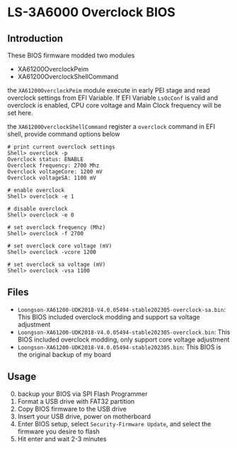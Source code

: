 # LS-3A6000 Overclock BIOS

## Introduction

These BIOS firmware modded two modules

* XA61200OverclockPeim
* XA61200OverclockShellCommand

the `XA61200OverclockPeim` module execute in early PEI stage and read overclock settings from EFI Variable. If EFI Variable `LsOcConf` is valid and overclock is enabled, CPU core voltage and Main Clock frequency will be set here.

the `XA61200OverclockShellCommand` register a `overclock` command in EFI shell, provide command options below

```
# print current overclock settings
Shell> overclock -p
Overclock status: ENABLE
Overclock frequency: 2700 Mhz
Overclock voltageCore: 1200 mV
Overclock voltageSA: 1100 mV

# enable overclock
Shell> overclock -e 1

# disable overclock
Shell> overclock -e 0

# set overclock frequency (Mhz)
Shell> overclock -f 2700

# set overclock core voltage (mV)
Shell> overclock -vcore 1200

# set overclock sa voltage (mV)
Shell> overclock -vsa 1100
```

## Files

* `Loongson-XA61200-UDK2018-V4.0.05494-stable202305-overclock-sa.bin`: This BIOS included overclock modding and support sa voltage adjustment
* `Loongson-XA61200-UDK2018-V4.0.05494-stable202305-overclock.bin`: This BIOS included overclock modding, only support core voltage adjustment
* `Loongson-XA61200-UDK2018-V4.0.05494-stable202305.bin`: This BIOS is the original backup of my board

## Usage

0. backup your BIOS via SPI Flash Programmer
1. Format a USB drive with FAT32 partition
2. Copy BIOS firmware to the USB drive
3. Insert your USB drive, power on motherboard
4. Enter BIOS setup, select `Security-Firmware Update`, and select the firmware you desire to flash
5. Hit enter and wait 2-3 minutes
